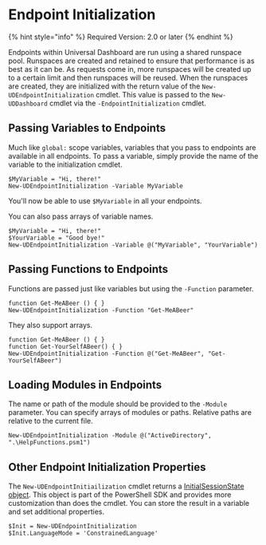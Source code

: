 # Endpoint Initialization

{% hint style="info" %}
Required Version: 2.0 or later
{% endhint %}

Endpoints within Universal Dashboard are run using a shared runspace pool. Runspaces are created and retained to ensure that performance is as best as it can be. As requests come in, more runspaces will be created up to a certain limit and then runspaces will be reused. When the runspaces are created, they are initialized with the return value of the `New-UDEndpointInitialization` cmdlet. This value is passed to the `New-UDDashboard` cmdlet via the `-EndpointInitialization` cmdlet.

## Passing Variables to Endpoints

Much like `global:` scope variables, variables that you pass to endpoints are available in all endpoints. To pass a variable, simply provide the name of the variable to the initialization cmdlet.

```text
$MyVariable = "Hi, there!"
New-UDEndpointInitialization -Variable MyVariable
```

You'll now be able to use `$MyVariable` in all your endpoints.

You can also pass arrays of variable names.

```text
$MyVariable = "Hi, there!"
$YourVariable = "Good bye!"
New-UDEndpointInitialization -Variable @("MyVariable", "YourVariable")
```

## Passing Functions to Endpoints

Functions are passed just like variables but using the `-Function` parameter.

```text
function Get-MeABeer () { }
New-UDEndpointInitialization -Function "Get-MeABeer"
```

They also support arrays.

```text
function Get-MeABeer () { }
function Get-YourSelfABeer() { }
New-UDEndpointInitialization -Function @("Get-MeABeer", "Get-YourSelfABeer")
```

## Loading Modules in Endpoints

The name or path of the module should be provided to the `-Module` parameter. You can specify arrays of modules or paths. Relative paths are relative to the current file.

```text
New-UDEndpointInitialization -Module @("ActiveDirectory", ".\HelpFunctions.psm1")
```

## Other Endpoint Initialization Properties

The `New-UDEndpointInitiailization` cmdlet returns a [InitialSessionState object](https://docs.microsoft.com/en-us/dotnet/api/system.management.automation.runspaces.initialsessionstate?view=powershellsdk-1.1.0). This object is part of the PowerShell SDK and provides more customization than does the cmdlet. You can store the result in a variable and set additional properties.

```text
$Init = New-UDEndpointInitialization 
$Init.LanguageMode = 'ConstrainedLanguage'
```

